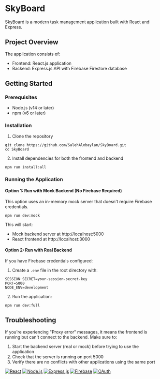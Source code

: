 ﻿# SkyBoard

SkyBoard is a modern task management application built with React and Express.

## Project Overview

The application consists of:

- Frontend: React.js application
- Backend: Express.js API with Firebase Firestore database

## Getting Started

### Prerequisites

- Node.js (v14 or later)
- npm (v6 or later)

### Installation

1. Clone the repository

```
git clone https://github.com/SalehAlobaylan/SkyBoard.git
cd SkyBoard
```

2. Install dependencies for both the frontend and backend

```
npm run install:all
```

### Running the Application

#### Option 1: Run with Mock Backend (No Firebase Required)

This option uses an in-memory mock server that doesn't require Firebase credentials.

```
npm run dev:mock
```

This will start:

- Mock backend server at http://localhost:5000
- React frontend at http://localhost:3000

#### Option 2: Run with Real Backend

If you have Firebase credentials configured:

1. Create a `.env` file in the root directory with:

```
SESSION_SECRET=your-session-secret-key
PORT=5000
NODE_ENV=development
```

2. Run the application:

```
npm run dev:full
```

## Troubleshooting

If you're experiencing "Proxy error" messages, it means the frontend is running but can't connect to the backend. Make sure to:

1. Start the backend server (real or mock) before trying to use the application
2. Check that the server is running on port 5000
3. Verify there are no conflicts with other applications using the same port

[![React](https://img.shields.io/badge/React-20232A?style=for-the-badge&logo=react&logoColor=61DAFB)](https://reactjs.org/)
[![Node.js](https://img.shields.io/badge/Node.js-339933?style=for-the-badge&logo=nodedotjs&logoColor=white)](https://nodejs.org/)
[![Express.js](https://img.shields.io/badge/Express.js-000000?style=for-the-badge&logo=express&logoColor=white)](https://expressjs.com/)
[![Firebase](https://img.shields.io/badge/Firestore-FFCA28?style=for-the-badge&logo=firebase&logoColor=black)](https://firebase.google.com/docs/firestore)
[![OAuth](https://img.shields.io/badge/OAuth-4285F4?style=for-the-badge&logo=google&logoColor=white)](https://oauth.net/2/)

